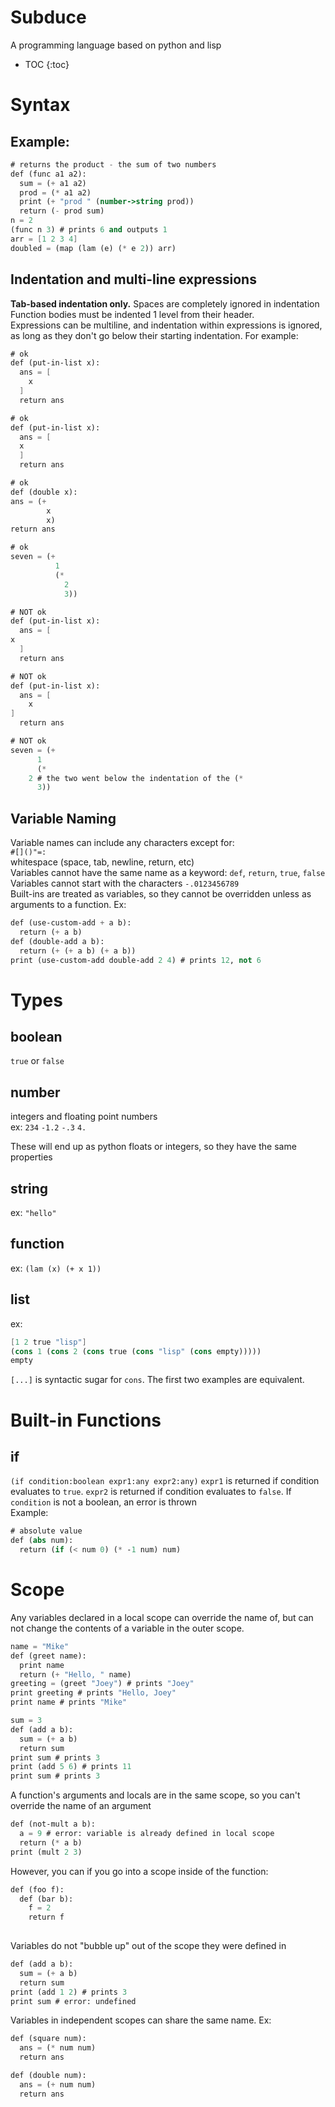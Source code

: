 # Subduce
A programming language based on python and lisp
* TOC
{:toc}
# Syntax
## Example:
```scheme
# returns the product - the sum of two numbers
def (func a1 a2):
  sum = (+ a1 a2)
  prod = (* a1 a2)
  print (+ "prod " (number->string prod))
  return (- prod sum)
n = 2
(func n 3) # prints 6 and outputs 1
arr = [1 2 3 4]
doubled = (map (lam (e) (* e 2)) arr)
```
## Indentation and multi-line expressions
**Tab-based indentation only.** Spaces are completely ignored in indentation  
Function bodies must be indented 1 level from their header.  
Expressions can be multiline, and indentation within expressions is ignored, as long as they don't go below their starting indentation. For example:  
```scheme
# ok
def (put-in-list x):
  ans = [
    x
  ]
  return ans
```
```scheme
# ok
def (put-in-list x):
  ans = [
  x
  ]
  return ans
```
```scheme
# ok
def (double x):
ans = (+
        x
        x)
return ans
```
```scheme
# ok
seven = (+
          1
          (*
            2
            3))
```
```scheme
# NOT ok
def (put-in-list x):
  ans = [
x
  ]
  return ans
```
```scheme
# NOT ok
def (put-in-list x):
  ans = [
    x
]
  return ans
```
```scheme
# NOT ok
seven = (+
      1
      (*
    2 # the two went below the indentation of the (* 
      3))
```
## Variable Naming
Variable names can include any characters except for:    
`#[]()"=:`  
whitespace (space, tab, newline, return, etc)  
Variables cannot have the same name as a keyword: `def`, `return`, `true`, `false`  
Variables cannot start with the characters `-.0123456789`  
Built-ins are treated as variables, so they cannot be overridden unless as arguments to a function. Ex:  
```scheme
def (use-custom-add + a b):
  return (+ a b)
def (double-add a b):
  return (+ (+ a b) (+ a b))
print (use-custom-add double-add 2 4) # prints 12, not 6
```
# Types
## boolean
`true` or `false`
## number
integers and floating point numbers  
ex: `234` `-1.2` `-.3` `4.`  
  
These will end up as python floats or integers, so they have the same properties
## string
ex: `"hello"`
## function
ex: `(lam (x) (+ x 1))`
## list
ex:  
```scheme
[1 2 true "lisp"]
(cons 1 (cons 2 (cons true (cons "lisp" (cons empty)))))
empty
```
`[...]` is syntactic sugar for `cons`. The first two examples are equivalent.
# Built-in Functions
## if
`(if condition:boolean expr1:any expr2:any)`
`expr1` is returned if condition evaluates to `true`. `expr2` is returned if condition evaluates to `false`. If `condition` is not a boolean, an error is thrown  
Example:  
```scheme
# absolute value
def (abs num):
  return (if (< num 0) (* -1 num) num)
```
# Scope
Any variables declared in a local scope can override the name of, but can not change the contents of a variable in the outer scope.  
```scheme
name = "Mike"
def (greet name):
  print name
  return (+ "Hello, " name)
greeting = (greet "Joey") # prints "Joey" 
print greeting # prints "Hello, Joey"
print name # prints "Mike"
```
```scheme
sum = 3
def (add a b):
  sum = (+ a b)
  return sum
print sum # prints 3
print (add 5 6) # prints 11
print sum # prints 3
```  
A function's arguments and locals are in the same scope, so you can't override the name of an argument
```scheme
def (not-mult a b):
  a = 9 # error: variable is already defined in local scope
  return (* a b)
print (mult 2 3)
```  
However, you can if you go into a scope inside of the function:  
```scheme
def (foo f):
  def (bar b):
    f = 2
    return f
  
```  
Variables do not "bubble up" out of the scope they were defined in  
```scheme
def (add a b):
  sum = (+ a b)
  return sum
print (add 1 2) # prints 3
print sum # error: undefined
```  
Variables in independent scopes can share the same name. Ex:  
```scheme
def (square num):
  ans = (* num num)
  return ans

def (double num):
  ans = (+ num num)
  return ans
```

